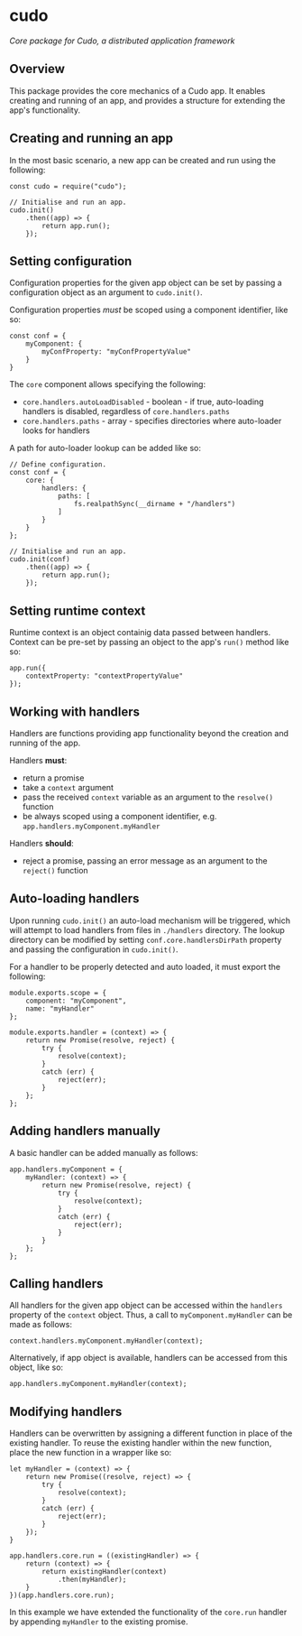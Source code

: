 # cudo

*Core package for Cudo, a distributed application framework*

## Overview
This package provides the core mechanics of a Cudo app. It enables creating and running of an app, and provides a structure for extending the app's functionality.

## Creating and running an app
In the most basic scenario, a new app can be created and run using the following:
```
const cudo = require("cudo");

// Initialise and run an app.
cudo.init()
    .then((app) => {
        return app.run();
    });
```

## Setting configuration
Configuration properties for the given app object can be set by passing a configuration object as an argument to `cudo.init()`. 

Configuration properties *must* be scoped using a component identifier, like so:
```
const conf = {
    myComponent: {
        myConfProperty: "myConfPropertyValue"
    }
}
```

The `core` component allows specifying the following:
- `core.handlers.autoLoadDisabled` - boolean - if true, auto-loading handlers is disabled, regardless of `core.handlers.paths`
- `core.handlers.paths` - array - specifies directories where auto-loader looks for handlers

A path for auto-loader lookup can be added like so:
```
// Define configuration.
const conf = {
    core: {
        handlers: {
            paths: [
                fs.realpathSync(__dirname + "/handlers")
            ]
        }
    }
};

// Initialise and run an app.
cudo.init(conf)
    .then((app) => {
        return app.run();
    });
```

## Setting runtime context
Runtime context is an object containig data passed between handlers. Context can be pre-set by passing an object to the app's `run()` method like so:
```
app.run({
    contextProperty: "contextPropertyValue"
});
```

## Working with handlers
Handlers are functions providing app functionality beyond the creation and running of the app. 

Handlers **must**:
- return a promise
- take a `context` argument
- pass the received `context` variable as an argument to the `resolve()` function
- be always scoped using a component identifier, e.g. `app.handlers.myComponent.myHandler`

Handlers **should**:
- reject a promise, passing an error message as an argument to the `reject()` function

## Auto-loading handlers
Upon running `cudo.init()` an auto-load mechanism will be triggered, which will attempt to load handlers from files in `./handlers` directory. The lookup directory can be modified by setting `conf.core.handlersDirPath` property and passing the configuration in `cudo.init()`. 

For a handler to be properly detected and auto loaded, it must export the following:
```
module.exports.scope = {
    component: "myComponent",
    name: "myHandler"
};

module.exports.handler = (context) => {
    return new Promise(resolve, reject) {
        try {
            resolve(context);
        }
        catch (err) {
            reject(err);
        }
    };
};
```

## Adding handlers manually
A basic handler can be added manually as follows:
```
app.handlers.myComponent = {
    myHandler: (context) => {
        return new Promise(resolve, reject) {
            try {
                resolve(context);
            }
            catch (err) {
                reject(err);
            }
        }
    };
};
```

## Calling handlers
All handlers for the given app object can be accessed within the `handlers` property of the `context` object. Thus, a call to `myComponent.myHandler` can be made as follows:
```
context.handlers.myComponent.myHandler(context);
```

Alternatively, if app object is available, handlers can be accessed from this object, like so:
```
app.handlers.myComponent.myHandler(context);
```

## Modifying handlers
Handlers can be overwritten by assigning a different function in place of the existing handler. To reuse the existing handler within the new function, place the new function in a wrapper like so:
```
let myHandler = (context) => {
    return new Promise((resolve, reject) => {
        try {
            resolve(context);
        }
        catch (err) {
            reject(err);
        }
    });
}

app.handlers.core.run = ((existingHandler) => {
    return (context) => {
        return existingHandler(context)
            .then(myHandler);
    }
})(app.handlers.core.run);
```
In this example we have extended the functionality of the `core.run` handler by appending `myHandler` to the existing promise.
